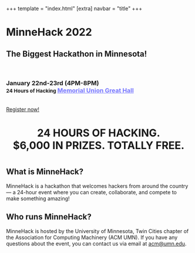 +++
template = "index.html"
[extra]
navbar = "title"
+++

<div class="masthead">
    <div class="overlay">
        <div class="container">
            <h1 id="title">MinneHack 2022</h1>
			<h2 id="tagline">The Biggest Hackathon in Minnesota!</h2>
            <p>&nbsp;</p>
            <h3 id="dates">
                January 22nd-23rd (4PM-8PM)<br/>
                <small>24 Hours of Hacking </small><a href="https://goo.gl/maps/vC4Xz4CvBzr" style="color:#7777ff;">Memorial Union Great Hall</a>
            </h3>
			<br/>
            <a class="btn" href="/register">Register now!</a>
        </div>
    </div>
</div>

<div class="container">
    <h1 style="text-align: center; margin-bottom: 1.5em;">24&nbsp;HOURS OF HACKING. $6,000&nbsp;IN&nbsp;PRIZES. TOTALLY&nbsp;<span title="minus travel lol">FREE</span>.</h1>
    <div class="row" id="faq">
        <div class="col-6">
            <div class="box">
                <h2>What is MinneHack?</h2>
                <div>
                    <p>MinneHack is a hackathon that welcomes hackers from around the country &mdash; a 24-hour event where you
                        can create, collaborate, and compete to make something amazing!</p>
                </div>
            </div>
        </div>
        <div class="col-6">
            <div class="box">
                <h2>Who runs MinneHack?</h2>
                <div>
                    <p>MinneHack is hosted by the University of Minnesota, Twin Cities chapter of the Association for Computing Machinery (ACM UMN). If you have any questions about the event, you can contact us via email at <a href="mailto:acm@umn.edu">acm@umn.edu</a>.</p>
                </div>
            </div>
        </div>
    </div>
</div>

<script>
document.addEventListener("DOMContentLoaded", () => {
	const stream = document.querySelector("#stream");
	stream.style.display = "inline";
});
</script>
